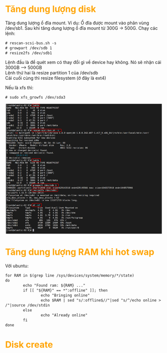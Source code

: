 <h1 style="color:orange">Tăng dung lượng disk</h1>
Tăng dung lượng ổ đĩa mount. Ví dụ: Ổ đĩa được mount vào phân vùng /dev/sb1. Sau khi tăng dung lượng ổ đĩa mount từ 300G -> 500G. Chạy các lệnh:

    # rescan-scsi-bus.sh -s
    # growpart /dev/sdb 1
    # resize2fs /dev/sdb1
Lệnh đầu là để quét xem có thay đổi gì về device hay không. Nó sẽ nhận cái 300GB --> 500GB<br>
Lệnh thứ hai là resize partition 1 của /dev/sdb<br>
Cái cuối cùng thì resize filesystem (ở đây là ext4)<br>

Nếu là xfs thì:

    # sudo xfs_growfs /dev/sda3

![disk-increase1](../img/disk-increase1.png)<br>
<h1 style="color:orange">Tăng dung lượng RAM khi hot swap</h1>

Với ubuntu:
```
for RAM in $(grep line /sys/devices/system/memory/*/state)
do
        echo "Found ram: ${RAM} ..."
        if [[ "${RAM}" == *":offline" ]]; then
                echo "Bringing online"
                echo $RAM | sed "s/:offline$//"|sed "s/^/echo online > /"|source /dev/stdin
        else
                echo "Already online"
        fi
done
```
<h1 style="color:orange">Disk create</h1>

